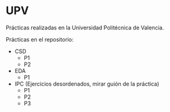 # UPV
Prácticas realizadas en la Universidad Politécnica de Valencia.

Prácticas en el repositorio:

* CSD
  * P1
  * P2
* EDA
  * P1
* IPC (Ejercicios desordenados, mirar guión de la práctica)
  * P1
  * P2
  * P3
  
